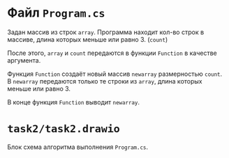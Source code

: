# Файл `Program.cs`

Задан массив из строк `array`. Программа находит кол-во строк в массиве, длина которых меньше или равно 3. (`count`)

После этого, `array` и `count` передаются в функции `Function` в качестве аргумента.

Функция `Function` создаёт новый массив `newarray` размерностью `count`. В `newarray` передаются только те строки из `array`, длина которых меньше или равно 3.

В конце функция `Function` выводит `newarray`.

# `task2/task2.drawio`

Блок схема алгоритма выполнения `Program.cs`.